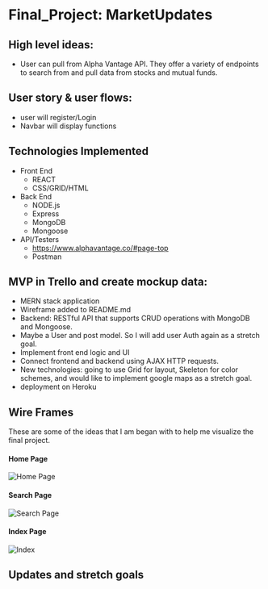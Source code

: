 # Final_Project: MarketUpdates

## High level ideas:
 - User can pull from Alpha Vantage API. They offer a variety of endpoints to search from and pull data from stocks and mutual funds.

## User story & user flows:
 - user will register/Login
 - Navbar will display functions
 
## Technologies Implemented
 - Front End
    - REACT
    - CSS/GRID/HTML
 - Back End
    - NODE.js
    - Express
    - MongoDB
    - Mongoose
 - API/Testers
    - https://www.alphavantage.co/#page-top
    - Postman
    
## MVP in Trello and create mockup data:
 - MERN stack application
 - Wireframe added to README.md
 - Backend:  RESTful API that supports CRUD operations with MongoDB and Mongoose.  
 - Maybe a User and post model. So I will add user Auth again as a stretch goal.
 - Implement front end logic and UI
 - Connect frontend and backend using AJAX HTTP requests.
 - New technologies: going to use Grid for layout, Skeleton for color schemes, and would like to implement google maps as a stretch goal.
 - deployment on Heroku


## Wire Frames
These are some of the ideas that I am began with to help me visualize the final project.
#### Home Page
![Home Page](https://user-images.githubusercontent.com/57571847/89690276-1d08be00-d8d4-11ea-8739-39cf6c85a5b5.jpg)

#### Search Page
![Search Page](https://user-images.githubusercontent.com/57571847/89690029-981da480-d8d3-11ea-9535-323a73d71921.jpg)

#### Index Page
![Index](https://user-images.githubusercontent.com/57571847/89690040-9e138580-d8d3-11ea-92ef-74781398a39f.jpg)

## Updates and stretch goals
